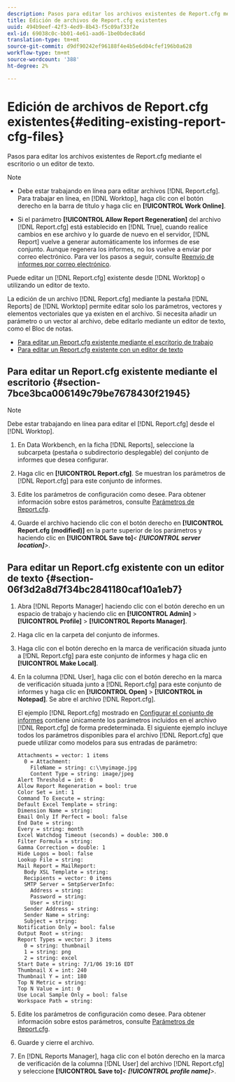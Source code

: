 ```yaml
---
description: Pasos para editar los archivos existentes de Report.cfg mediante el escritorio o un editor de texto.
title: Edición de archivos de Report.cfg existentes
uuid: 494b9eef-42f3-4ed9-8b43-f5c09af33f2e
exl-id: 69038c0c-bb01-4e61-aad6-1be0bdec8a6d
translation-type: tm+mt
source-git-commit: d9df90242ef96188f4e4b5e6d04cfef196b0a628
workflow-type: tm+mt
source-wordcount: '388'
ht-degree: 2%

---
```


# Edición de archivos de Report.cfg existentes{#editing-existing-report-cfg-files}

Pasos para editar los archivos existentes de Report.cfg mediante el escritorio o un editor de texto.

>[!NOTE]
>
>* Debe estar trabajando en línea para editar archivos [!DNL Report.cfg]. Para trabajar en línea, en [!DNL Worktop], haga clic con el botón derecho en la barra de título y haga clic en **[!UICONTROL Work Online]**.
   >
   >
* Si el parámetro **[!UICONTROL Allow Report Regeneration]** del archivo [!DNL Report.cfg] está establecido en [!DNL True], cuando realice cambios en ese archivo y lo guarde de nuevo en el servidor, [!DNL Report] vuelve a generar automáticamente los informes de ese conjunto. Aunque regenera los informes, no los vuelve a enviar por correo electrónico. Para ver los pasos a seguir, consulte [Reenvío de informes por correo electrónico](../../../../home/c-rpt-oview/c-work-rpt-sets/c-edit-ex-rpt-files/t-res-rpts-email.md#task-b0a21f1c925f4e5d82560581ae4cf607).

>



Puede editar un [!DNL Report.cfg] existente desde [!DNL Worktop] o utilizando un editor de texto.

La edición de un archivo [!DNL Report.cfg] mediante la pestaña [!DNL Reports] de [!DNL Worktop] permite editar solo los parámetros, vectores y elementos vectoriales que ya existen en el archivo. Si necesita añadir un parámetro o un vector al archivo, debe editarlo mediante un editor de texto, como el Bloc de notas.

* [Para editar un Report.cfg existente mediante el escritorio de trabajo](../../../../home/c-rpt-oview/c-work-rpt-sets/c-edit-ex-rpt-files/c-edit-ex-rpt-files.md#section-7bce3bca006149c79be7678430f21945)
* [Para editar un Report.cfg existente con un editor de texto](../../../../home/c-rpt-oview/c-work-rpt-sets/c-edit-ex-rpt-files/c-edit-ex-rpt-files.md#section-06f3d2a8d7f34bc2841180caf10a1eb7)

## Para editar un Report.cfg existente mediante el escritorio {#section-7bce3bca006149c79be7678430f21945}

>[!NOTE]
>
>Debe estar trabajando en línea para editar el [!DNL Report.cfg] desde el [!DNL Worktop].

1. En Data Workbench, en la ficha [!DNL Reports], seleccione la subcarpeta (pestaña o subdirectorio desplegable) del conjunto de informes que desea configurar.
1. Haga clic en **[!UICONTROL Report.cfg]**. Se muestran los parámetros de [!DNL Report.cfg] para este conjunto de informes.

1. Edite los parámetros de configuración como desee. Para obtener información sobre estos parámetros, consulte [Parámetros de Report.cfg](../../../../home/c-rpt-oview/c-rpt-param-ref/c-rpt-param.md#concept-838e59d72d3f4cb29ee15f5c7eb0ceff).
1. Guarde el archivo haciendo clic con el botón derecho en **[!UICONTROL Report.cfg (modified)]** en la parte superior de los parámetros y haciendo clic en **[!UICONTROL Save to]***&lt; **[!UICONTROL server location]**>*.

## Para editar un Report.cfg existente con un editor de texto {#section-06f3d2a8d7f34bc2841180caf10a1eb7}

1. Abra [!DNL Reports Manager] haciendo clic con el botón derecho en un espacio de trabajo y haciendo clic en **[!UICONTROL Admin]** > **[!UICONTROL Profile]** > **[!UICONTROL Reports Manager]**.

1. Haga clic en la carpeta del conjunto de informes.
1. Haga clic con el botón derecho en la marca de verificación situada junto a [!DNL Report.cfg] para este conjunto de informes y haga clic en **[!UICONTROL Make Local]**.

1. En la columna [!DNL User], haga clic con el botón derecho en la marca de verificación situada junto a [!DNL Report.cfg] para este conjunto de informes y haga clic en **[!UICONTROL Open]** > **[!UICONTROL in Notepad]**. Se abre el archivo [!DNL Report.cfg].

   El ejemplo [!DNL Report.cfg] mostrado en [Configurar el conjunto de informes](../../../../home/c-rpt-oview/c-work-rpt-sets/t-create-rpt-set/t-config-rpt-set/t-config-rpt-set.md#task-cfb2fd0c28bc48c2acdd582fe0d670d0) contiene únicamente los parámetros incluidos en el archivo [!DNL Report.cfg] de forma predeterminada. El siguiente ejemplo incluye todos los parámetros disponibles para el archivo [!DNL Report.cfg] que puede utilizar como modelos para sus entradas de parámetro:

   ```
   Attachments = vector: 1 items
     0 = Attachment:
       FileName = string: c:\\myimage.jpg
       Content Type = string: image/jpeg
   Alert Threshold = int: 0
   Allow Report Regeneration = bool: true
   Color Set = int: 1
   Command To Execute = string: 
   Default Excel Template = string: 
   Dimension Name = string: 
   Email Only If Perfect = bool: false
   End Date = string: 
   Every = string: month
   Excel Watchdog Timeout (seconds) = double: 300.0
   Filter Formula = string: 
   Gamma Correction = double: 1
   Hide Logos = bool: false
   Lookup File = string: 
   Mail Report = MailReport: 
     Body XSL Template = string: 
     Recipients = vector: 0 items
     SMTP Server = SmtpServerInfo: 
       Address = string: 
       Password = string: 
       User = string: 
     Sender Address = string: 
     Sender Name = string: 
     Subject = string: 
   Notification Only = bool: false
   Output Root = string: 
   Report Types = vector: 3 items
     0 = string: thumbnail
     1 = string: png
     2 = string: excel
   Start Date = string: 7/1/06 19:16 EDT
   Thumbnail X = int: 240
   Thumbnail Y = int: 180
   Top N Metric = string: 
   Top N Value = int: 0
   Use Local Sample Only = bool: false
   Workspace Path = string: 
   ```

1. Edite los parámetros de configuración como desee. Para obtener información sobre estos parámetros, consulte [Parámetros de Report.cfg](../../../../home/c-rpt-oview/c-rpt-param-ref/c-rpt-param.md#concept-838e59d72d3f4cb29ee15f5c7eb0ceff).
1. Guarde y cierre el archivo.
1. En [!DNL Reports Manager], haga clic con el botón derecho en la marca de verificación de la columna [!DNL User] del archivo [!DNL Report.cfg] y seleccione **[!UICONTROL Save to]***&lt; **[!UICONTROL profile name]**>*.
